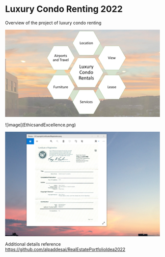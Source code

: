 # Luxury Condo Renting 2022

Overview of the project of luxury condo renting

![image](LuxuryCondoRenting.jpg)

![image[(EthicsandExcellence.png)

![imaged](USCopyrightCertificate.png)

Additional details reference https://github.com/alpaddesai/RealEstatePortfolioIdea2022
